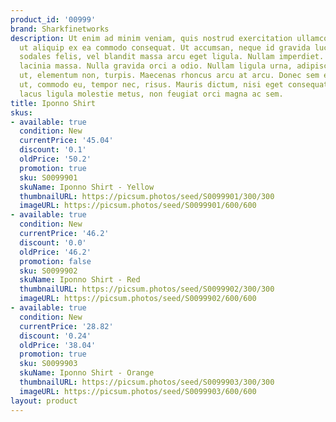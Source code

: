 ```yaml
---
product_id: '00999'
brand: Sharkfinetworks
description: Ut enim ad minim veniam, quis nostrud exercitation ullamco laboris nisi
  ut aliquip ex ea commodo consequat. Ut accumsan, neque id gravida luctus, arcu pede
  sodales felis, vel blandit massa arcu eget ligula. Nullam imperdiet. Integer iaculis
  lacinia massa. Nulla gravida orci a odio. Nullam ligula urna, adipiscing nec, iaculis
  ut, elementum non, turpis. Maecenas rhoncus arcu at arcu. Donec sem eros, ornare
  ut, commodo eu, tempor nec, risus. Mauris dictum, nisi eget consequat elementum,
  lacus ligula molestie metus, non feugiat orci magna ac sem.
title: Iponno Shirt
skus:
- available: true
  condition: New
  currentPrice: '45.04'
  discount: '0.1'
  oldPrice: '50.2'
  promotion: true
  sku: S0099901
  skuName: Iponno Shirt - Yellow
  thumbnailURL: https://picsum.photos/seed/S0099901/300/300
  imageURL: https://picsum.photos/seed/S0099901/600/600
- available: true
  condition: New
  currentPrice: '46.2'
  discount: '0.0'
  oldPrice: '46.2'
  promotion: false
  sku: S0099902
  skuName: Iponno Shirt - Red
  thumbnailURL: https://picsum.photos/seed/S0099902/300/300
  imageURL: https://picsum.photos/seed/S0099902/600/600
- available: true
  condition: New
  currentPrice: '28.82'
  discount: '0.24'
  oldPrice: '38.04'
  promotion: true
  sku: S0099903
  skuName: Iponno Shirt - Orange
  thumbnailURL: https://picsum.photos/seed/S0099903/300/300
  imageURL: https://picsum.photos/seed/S0099903/600/600
layout: product
---
```

